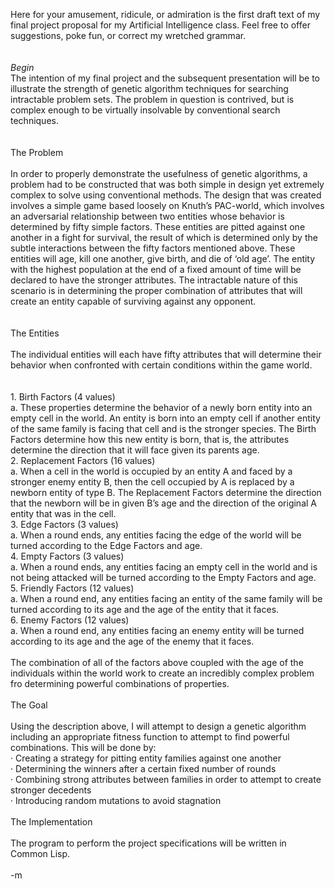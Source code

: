 Here for your amusement, ridicule, or admiration is the first draft text of my final project proposal for my Artificial Intelligence class.  Feel free to offer suggestions, poke fun, or correct my wretched grammar.  
<br />
<br /><i>Begin</i>
<br />The intention of my final project and the subsequent presentation will be to illustrate the strength of genetic algorithm techniques for searching intractable problem sets.  The problem in question is contrived, but is complex enough to be virtually insolvable by conventional search techniques.  
<br />
<br />The Problem
<br />
<br />In order to properly demonstrate the usefulness of genetic algorithms, a problem had to be constructed that was both simple in design yet extremely complex to solve using conventional methods.  The design that was created involves a simple game based loosely on Knuth’s PAC-world, which involves an adversarial relationship between two entities whose behavior is determined by fifty simple factors.  These entities are pitted against one another in a fight for survival, the result of which is determined only by the subtle interactions between the fifty factors mentioned above.  These entities will age, kill one another, give birth, and die of ‘old age’.  The entity with the highest population at the end of a fixed amount of time will be declared to have the stronger attributes.  The intractable nature of this scenario is in determining the proper combination of attributes that will create an entity capable of surviving against any opponent.  
<br />
<br />The Entities
<br />
<br />The individual entities will each have fifty attributes that will determine their behavior when confronted with certain conditions within the game world.  
<br />
<br />1.	Birth Factors (4 values)
<br />    a.	These properties determine the behavior of a newly born entity into an empty cell in the world.  An entity is born into an empty cell if another entity of the same family is facing that cell and is the stronger species.  The Birth Factors determine how this new entity is born, that is, the attributes determine the direction that it will face given its parents age.
<br />2.	Replacement Factors (16 values)
<br />    a.	When a cell in the world is occupied by an entity A and faced by a stronger enemy entity B, then the cell occupied by A is replaced by a newborn entity of type B.  The Replacement Factors determine the direction that the newborn will be in given B’s age and the direction of the original A entity that was in the cell.
<br />3.	Edge Factors (3 values)
<br />    a.	When a round ends, any entities facing the edge of the world will be turned according to the Edge Factors and age.
<br />4.	Empty Factors (3 values)
<br />    a.	When a round ends, any entities facing an empty cell in the world and is not being attacked will be turned according to the Empty Factors and age.
<br />5.	Friendly Factors (12 values)
<br />    a.	When a round end, any entities facing an entity of the same family will be turned according to its age and the age of the entity that it faces.
<br />6.	Enemy Factors (12 values)
<br />    a.	When a round end, any entities facing an enemy entity will be turned according to its age and the age of the enemy that it faces.
<br />
<br />The combination of all of the factors above coupled with the age of the individuals within the world work to create an incredibly complex problem fro determining powerful combinations of properties.
<br />
<br />The Goal
<br />
<br />Using the description above, I will attempt to design a genetic algorithm including an appropriate fitness function to attempt to find powerful combinations.  This will be done by: 
<br />·	Creating a strategy for pitting entity families against one another 
<br />·	Determining the winners after a certain fixed number of rounds
<br />·	Combining strong attributes between families in order to attempt to create stronger decedents
<br />·	Introducing random mutations to avoid stagnation
<br />
<br />The Implementation
<br />
<br />The program to perform the project specifications will be written in Common Lisp.
<br />
<br />-m
<br />